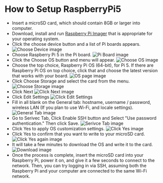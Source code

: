 # How to Setup RaspberryPi5
- Insert a microSD card, which should contain 8GB or larger into computer.
- Download, install and run [Raspberry Pi Imager](https://www.raspberrypi.com/software/) that is appropriate for your operating system.
- Click the choose device button and a list of Pi boards appears. ![Choose Device image](https://cdn.mos.cms.futurecdn.net/SPUHaV6g8Qxc2yBNd6qFW8-970-80.png)
- Choose Raspberry Pi 5 in the Pi board. ![Pi Board image](image.png)
- Click the Choose OS button and menu will appear. ![Choose OS image](image-1.png)
- Choose the top choice, Raspberry Pi OS (64-bit), for Pi 5. If there are Raspberry Pi OS on top choice, click that and choose the latest version that works with your board. ![OS page image](image-2.png)
- Click Choose Storage and select the card from the menu. ![Choose Storage image](image-3.png)
- Click Next ![Click Next image](image-4.png)
- Click Edit Settings ![Click Edit Settings](image-5.png)
- Fill in all blank on the General tab: hostname, username / password, wireless LAN (If you plan to use Wi-Fi, and locale settings). ![General Tab image](image-6.png)
- Go to Serivec Tab, Click Enable SSH button and Select "Use password authentication."  Then click Save. ![Serivce Tab image](image-7.png)
- Click Yes to apply OS customization settings. ![Click Yes image](https://cdn.mos.cms.futurecdn.net/z3SSm8nAART9rhkdxr3jvk-970-80.png.webp)
- Click Yes to confirm that you want to write to your microSD card. ![Click Yes again image](https://cdn.mos.cms.futurecdn.net/4WM6JqmAUGPpmXJxqMzfC6-970-80.png.webp)
- It will take a few minutes to download the OS and write it to the card. ![Download image](https://cdn.mos.cms.futurecdn.net/upTCsdvyixsdfuyhtyKJdQ-970-80.png.webp)
- Once the process is complete, insert the microSD card into your Raspberry Pi, power it on, and give it a few seconds to connect to the network. Then, you can try logging in via SSH, assuming both the Raspberry Pi and your computer are connected to the same Wi-Fi network.